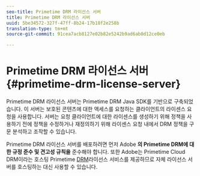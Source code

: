 ```yaml
---
seo-title: Primetime DRM 라이선스 서버
title: Primetime DRM 라이선스 서버
uuid: 5be34572-327f-47ff-8b24-17b18f2e258b
translation-type: tm+mt
source-git-commit: 91cea7acb8127e02b82e5242b9ad6ab0d12ce0eb

---
```



# Primetime DRM 라이선스 서버 {#primetime-drm-license-server}

Primetime DRM 라이선스 서버는 Primetime DRM Java SDK를 기반으로 구축되었습니다. 이 서버는 보호된 콘텐츠에 대한 액세스를 요청하는 클라이언트의 라이센스 요청을 사용합니다. 서버는 요청 클라이언트에 대한 라이센스를 생성하기 위해 정책을 사용하기 전에 정책을 수정하거나 재정의하기 위해 라이센스 요청 내에서 DRM 정책을 구문 분석하고 조작할 수 있습니다.

Primetime DRM 라이선스 서버를 배포하려면 먼저 Adobe **의 Primetime DRM에 대한 규정 준수 및 견고성 규칙을** 준수해야 합니다. 또한 Adobe는 Primetime Cloud DRM이라는 호스팅 Primetime [DRM](../cloud-quick-start/whats-included.md)라이선스 서비스를 제공하므로 자체 라이선스 서버를 호스팅하는 대신 사용할 수 있습니다.
